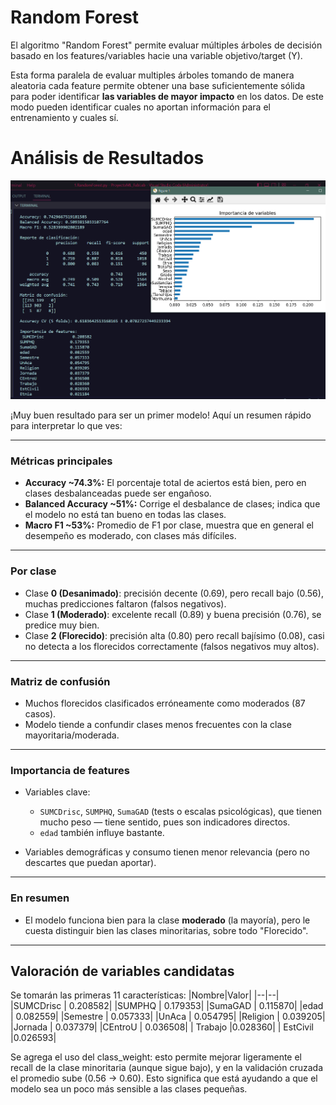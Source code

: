 # Random Forest

El algoritmo "Random Forest" permite evaluar múltiples árboles de decisión basado en los features/variables hacie una variable objetivo/target (Y).

Esta forma paralela de evaluar multiples árboles tomando de manera aleatoria cada feature permite obtener una base suficientemente sólida para poder identificar **las variables de mayor impacto** en los datos. De este modo pueden identificar cuales no aportan información para el entrenamiento y cuales sí.

# Análisis de Resultados
![RandomForest](../img/RandomForestResults.png)

¡Muy buen resultado para ser un primer modelo! Aquí un resumen rápido para interpretar lo que ves:

---

### Métricas principales

* **Accuracy \~74.3%:** El porcentaje total de aciertos está bien, pero en clases desbalanceadas puede ser engañoso.
* **Balanced Accuracy \~51%:** Corrige el desbalance de clases; indica que el modelo no está tan bueno en todas las clases.
* **Macro F1 \~53%:** Promedio de F1 por clase, muestra que en general el desempeño es moderado, con clases más difíciles.

---

### Por clase

* Clase **0 (Desanimado)**: precisión decente (0.69), pero recall bajo (0.56), muchas predicciones faltaron (falsos negativos).
* Clase **1 (Moderado)**: excelente recall (0.89) y buena precisión (0.76), se predice muy bien.
* Clase **2 (Florecido)**: precisión alta (0.80) pero recall bajísimo (0.08), casi no detecta a los florecidos correctamente (falsos negativos muy altos).

---

### Matriz de confusión

* Muchos florecidos clasificados erróneamente como moderados (87 casos).
* Modelo tiende a confundir clases menos frecuentes con la clase mayoritaria/moderada.

---

### Importancia de features

* Variables clave:

  * `SUMCDrisc`, `SUMPHQ`, `SumaGAD` (tests o escalas psicológicas), que tienen mucho peso — tiene sentido, pues son indicadores directos.
  * `edad` también influye bastante.
* Variables demográficas y consumo tienen menor relevancia (pero no descartes que puedan aportar).

---

### En resumen

* El modelo funciona bien para la clase **moderado** (la mayoría), pero le cuesta distinguir bien las clases minoritarias, sobre todo "Florecido".


---
## Valoración de variables candidatas

Se tomarán las primeras 11 características:
|Nombre|Valor|
|--|--|
 |SUMCDrisc    |        0.208582|
 |SUMPHQ       |        0.179353|
 |SumaGAD       |       0.115870|
 |edad           |      0.082559|
 |Semestre        |     0.057333|
 |UnAca            |    0.054795|
 |Religion          |   0.039205|
|Jornada            |  0.037379|
 |CEntroU             | 0.036508|
| Trabajo              |0.028360|
| EstCivil             |0.026593|

Se agrega el uso del class_weight: esto permite mejorar ligeramente el recall de la clase minoritaria (aunque sigue bajo), y en la validación cruzada el promedio sube (0.56 → 0.60). Esto significa que está ayudando a que el modelo sea un poco más sensible a las clases pequeñas.